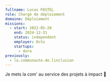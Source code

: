 ```yaml
---
fullname: Lucas PASTEL
role: Chargé de déploiement
domaine: Déploiement
missions:
  - start: 2022-05-20
    end: 2024-12-31
    status: independent
    employer: Octo
    startups:
      - dora
previously:
  - la.communaute.de.linclusion
---
```

Je mets la com' au service des projets à impact 👊